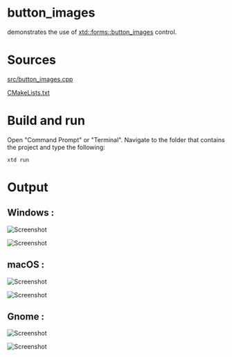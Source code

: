 # button_images

demonstrates the use of [xtd::forms::button_images](../../../src/xtd_forms/include/xtd/forms/button_images.hpp) control.

# Sources

[src/button_images.cpp](src/button_images.cpp)

[CMakeLists.txt](CMakeLists.txt)

# Build and run

Open "Command Prompt" or "Terminal". Navigate to the folder that contains the project and type the following:

```shell
xtd run
```

# Output

## Windows :

![Screenshot](../../../docs/pictures/examples/button_images_w.png)

![Screenshot](../../../docs/pictures/examples/button_images_wd.png)

## macOS :

![Screenshot](../../../docs/pictures/examples/button_images_m.png)

![Screenshot](../../../docs/pictures/examples/button_images_md.png)

## Gnome :

![Screenshot](../../../docs/pictures/examples/button_images_g.png)

![Screenshot](../../../docs/pictures/examples/button_images_gd.png)
